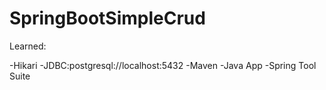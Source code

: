 # SpringBootSimpleCrud
Learned:

-Hikari
-JDBC:postgresql://localhost:5432
-Maven
-Java App
-Spring Tool Suite
